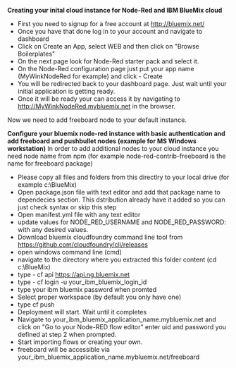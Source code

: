<b>Creating your inital cloud instance for Node-Red and IBM BlueMix cloud</b>

* First you need to signup for a free account at http://bluemix.net/
* Once you have that done  log in to your account and navigate to dashboard
* Click on Create an App, select WEB and then click on "Browse Boilerplates"
* On the next page look for Node-Red starter pack and select it.
* On the Node-Red configuration page just put your app name (MyWinkNodeRed for example) and click - Create
* You will be redirected back to your dashboard page. Just wait until your initial application is getting ready.
* Once it will be ready your can access it by navigating to http://MyWinkNodeRed.mybluemix.net in the browser.

Now we need to add freeboard node to your default instance.


<b>Configure your bluemix node-red instance with basic authentication and add freeboard and pushbullet nodes (example for MS Windows workstation)</b>
In order to add additional nodes to your cloud instance you need node name from npm (for example node-red-contrib-freeboard is the name for freeboard package)

 * Please copy all files and folders from this directlry to your local drive (for example c:\BlueMix)
 * Open package.json file with text editor and add that package name to dependecies section. This dstribution already have it added so you can just check syntax or skip this step
 * Open manifest.yml file with any text editor
 * update values for  NODE_RED_USERNAME and  NODE_RED_PASSWORD: with any desired values.
 * Download bluemix cloudfoundry command line tool from https://github.com/cloudfoundry/cli/releases
 * open windows command line (cmd)
 * navigate to the directory where you extracted this folder content (cd c:\BlueMix)
 * type - cf api https://api.ng.bluemix.net
 * type - cf login -u your_ibm_bluemix_login_id
 * type your ibm bluemix password when promted
 * Select proper workspace (by default you only have one)
 * type cf push <your ibm bluemix application name>
 * Deployment will start. Wait until it completes
 * Navigate to your_ibm_bluemix_application_name.mybluemix.net and click on "Go to your Node-RED flow editor" enter uid and password you defined at step 2 when prompted.
 * Start importing flows or creating your own.
 * freeboard will be accessible via your_ibm_bluemix_application_name.mybluemix.net/freeboard
 
